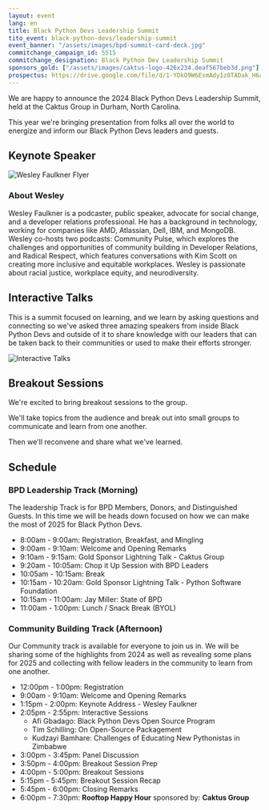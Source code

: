 ```yaml
---
layout: event
lang: en
title: Black Python Devs Leadership Summit
tito_event: black-python-devs/leadership-summit
event_banner: "/assets/images/bpd-summit-card-deck.jpg"
commitchange_campaign_id: 5515
commitchange_designation: Black Python Dev Leadership Summit
sponsors_gold: ["/assets/images/caktus-logo-426x234.deaf567beb3d.png"]
prospectus: https://drive.google.com/file/d/1-YDkO9W6EsmAdy1z8TADak_H6aIdOYsG/view?usp=drive_link
---
```


We are happy to announce the 2024 Black Python Devs Leadership Summit, held at the Caktus Group in Durham, North Carolina.

This year we're bringing presentation from folks all over the world to energize and inform our Black Python Devs leaders and guests.

## Keynote Speaker

![Wesley Faulkner Flyer]()

### About Wesley

Wesley Faulkner is a podcaster, public speaker, advocate for social change, and a developer relations professional. He has a background in technology, working for companies like AMD, Atlassian, Dell, IBM, and MongoDB. Wesley co-hosts two podcasts: Community Pulse, which explores the challenges and opportunities of community building in Developer Relations, and Radical Respect, which features conversations with Kim Scott on creating more inclusive and equitable workplaces. Wesley is passionate about racial justice, workplace equity, and neurodiversity.

## Interactive Talks

This is a summit focused on learning, and we learn by asking questions and connecting so we've asked three amazing speakers from inside Black Python Devs and outside of it to share knowledge with our leaders that can be taken back to their communities or used to make their efforts stronger.

![Interactive Talks]()


## Breakout Sessions

We're excited to bring breakout sessions to the group. 

We'll take topics from the audience and break out into small groups to communicate and learn from one another.

Then we'll reconvene and share what we've learned.

## Schedule

### BPD Leadership Track (Morning)

The leadership Track is for BPD Members, Donors, and Distinguished Guests. In this time we will be heads down focused on how we can make the most of 2025 for Black Python Devs.

- 8:00am - 9:00am: Registration, Breakfast, and Mingling
- 9:00am - 9:10am: Welcome and Opening Remarks
- 9:10am - 9:15am: Gold Sponsor Lightning Talk - Caktus Group
- 9:20am - 10:05am: Chop it Up Session with BPD Leaders
- 10:05am - 10:15am: Break
- 10:15am - 10:20am: Gold Sponsor Lightning Talk - Python Software Foundation
- 10:15am - 11:00am: Jay Miller: State of BPD
- 11:00am - 1:00pm: Lunch / Snack Break (BYOL)

### Community Building Track (Afternoon)

Our Community track is available for everyone to join us in. We will be sharing some of the highlights from 2024 as well as revealing some plans for 2025 and collecting with fellow leaders in the community to learn from one another.

- 12:00pm - 1:00pm: Registration
- 9:00am - 9:10am: Welcome and Opening Remarks
- 1:15pm - 2:00pm: Keynote Address - Wesley Faulkner
- 2:05pm - 2:55pm: Interactive Sessions
  - Afi Gbadago: Black Python Devs Open Source Program
  - Tim Schilling: On Open-Source Packagement
  - Kudzayi Bamhare: Challenges of Educating New Pythonistas in Zimbabwe
- 3:00pm - 3:45pm: Panel Discussion 
- 3:50pm - 4:00pm: Breakout Session Prep
- 4:00pm - 5:00pm: Breakout Sessions
- 5:15pm - 5:45pm: Breakout Session Recap
- 5:45pm - 6:00pm: Closing Remarks
- 6:00pm - 7:30pm: **Rooftop Happy Hour** sponsored by: **Caktus Group**
